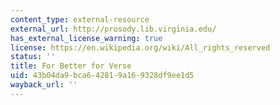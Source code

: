 ```yaml
---
content_type: external-resource
external_url: http://prosody.lib.virginia.edu/
has_external_license_warning: true
license: https://en.wikipedia.org/wiki/All_rights_reserved
status: ''
title: For Better for Verse
uid: 43b04da9-bca6-4281-9a16-9328df9ee1d5
wayback_url: ''
---
```

